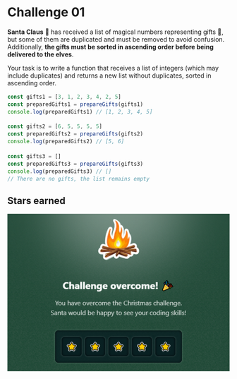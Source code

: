 # Challenge 01

**Santa Claus** 🎅 has received a list of magical numbers representing gifts 🎁, but some of them are duplicated and must be removed to avoid confusion. Additionally, **the gifts must be sorted in ascending order before being delivered to the elves**.

Your task is to write a function that receives a list of integers (which may include duplicates) and returns a new list without duplicates, sorted in ascending order.

```js
const gifts1 = [3, 1, 2, 3, 4, 2, 5]
const preparedGifts1 = prepareGifts(gifts1)
console.log(preparedGifts1) // [1, 2, 3, 4, 5]

const gifts2 = [6, 5, 5, 5, 5]
const preparedGifts2 = prepareGifts(gifts2)
console.log(preparedGifts2) // [5, 6]

const gifts3 = []
const preparedGifts3 = prepareGifts(gifts3)
console.log(preparedGifts3) // []
// There are no gifts, the list remains empty
```

## Stars earned

![5 stars](../../.github/01-challenge-stars.png)
